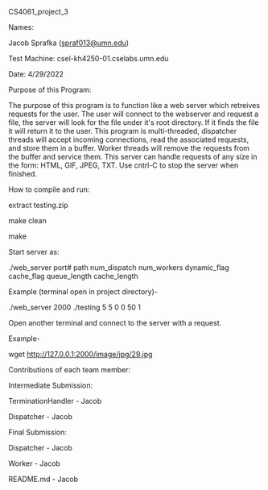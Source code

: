 CS4061_project_3

Names:

Jacob Sprafka (spraf013@umn.edu)

Test Machine: csel-kh4250-01.cselabs.umn.edu

Date: 4/29/2022

Purpose of this Program:

The purpose of this program is to function like a web server which retreives requests for the user. The user will connect to the webserver and request a file, the server will look for the file under it's root directory. If it finds the file it will return it to the user. This program is multi-threaded, dispatcher threads will accept incoming connections, read the associated requests, and store them in a buffer. Worker threads will remove the requests from the buffer and service them. This server can handle requests of any size in the form: HTML, GIF, JPEG, TXT. Use cntrl-C to stop the server when finished.

How to compile and run:

extract testing.zip

make clean

make

Start server as:

./web_server port# path num_dispatch num_workers dynamic_flag cache_flag queue_length cache_length

Example (terminal open in project directory)-

./web_server 2000 ./testing 5 5 0 0 50 1

Open another terminal and connect to the server with a request.

Example-

wget http://127.0.0.1:2000/image/jpg/29.jpg

Contributions of each team member:

Intermediate Submission:

TerminationHandler - Jacob

Dispatcher - Jacob

Final Submission:

Dispatcher - Jacob

Worker - Jacob

README.md - Jacob
